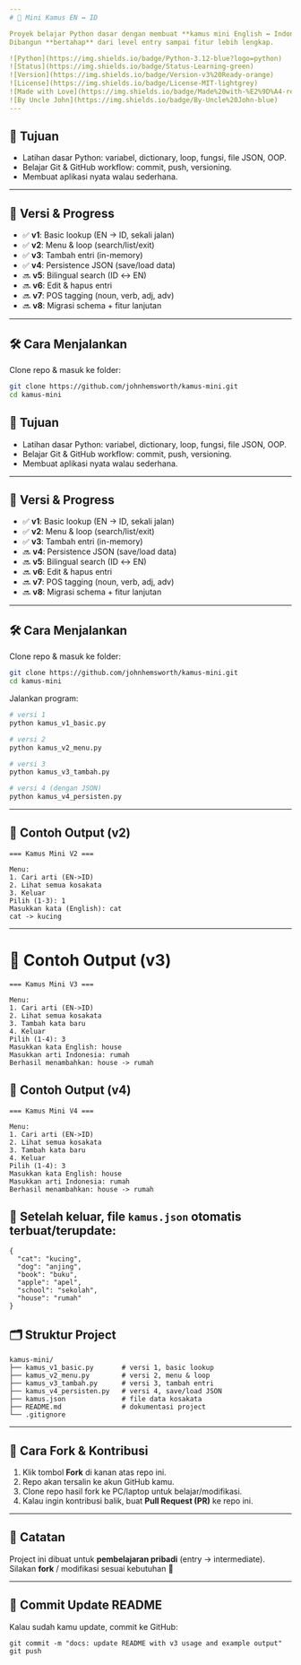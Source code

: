 ```yaml
---
# 🐍 Mini Kamus EN ↔ ID

Proyek belajar Python dasar dengan membuat **kamus mini English ↔ Indonesia**.
Dibangun **bertahap** dari level entry sampai fitur lebih lengkap.

![Python](https://img.shields.io/badge/Python-3.12-blue?logo=python)
![Status](https://img.shields.io/badge/Status-Learning-green)
![Version](https://img.shields.io/badge/Version-v3%20Ready-orange)
![License](https://img.shields.io/badge/License-MIT-lightgrey)
![Made with Love](https://img.shields.io/badge/Made%20with-%E2%9D%A4-red)
![By Uncle John](https://img.shields.io/badge/By-Uncle%20John-blue)
---
```

## 🎯 Tujuan

- Latihan dasar Python: variabel, dictionary, loop, fungsi, file JSON, OOP.
- Belajar Git & GitHub workflow: commit, push, versioning.
- Membuat aplikasi nyata walau sederhana.

---

## 🚀 Versi & Progress

- ✅ **v1**: Basic lookup (EN → ID, sekali jalan)
- ✅ **v2**: Menu & loop (search/list/exit)
- ✅ **v3**: Tambah entri (in-memory)
- ✅ **v4**: Persistence JSON (save/load data)
- 🔜 **v5**: Bilingual search (ID ↔ EN)
- 🔜 **v6**: Edit & hapus entri
- 🔜 **v7**: POS tagging (noun, verb, adj, adv)
- 🔜 **v8**: Migrasi schema + fitur lanjutan

---

## 🛠️ Cara Menjalankan

Clone repo & masuk ke folder:

```bash
git clone https://github.com/johnhemsworth/kamus-mini.git
cd kamus-mini
```

## 🎯 Tujuan

- Latihan dasar Python: variabel, dictionary, loop, fungsi, file JSON, OOP.
- Belajar Git & GitHub workflow: commit, push, versioning.
- Membuat aplikasi nyata walau sederhana.

---

## 🚀 Versi & Progress

- ✅ **v1**: Basic lookup (EN → ID, sekali jalan)
- ✅ **v2**: Menu & loop (search/list/exit)
- ✅ **v3**: Tambah entri (in-memory)
- 🔜 **v4**: Persistence JSON (save/load data)
- 🔜 **v5**: Bilingual search (ID ↔ EN)
- 🔜 **v6**: Edit & hapus entri
- 🔜 **v7**: POS tagging (noun, verb, adj, adv)
- 🔜 **v8**: Migrasi schema + fitur lanjutan

---

## 🛠️ Cara Menjalankan

Clone repo & masuk ke folder:

```bash
git clone https://github.com/johnhemsworth/kamus-mini.git
cd kamus-mini
```

Jalankan program:

```bash
# versi 1
python kamus_v1_basic.py

# versi 2
python kamus_v2_menu.py

# versi 3
python kamus_v3_tambah.py

# versi 4 (dengan JSON)
python kamus_v4_persisten.py
```

---

## 📖 Contoh Output (v2)

```
=== Kamus Mini V2 ===

Menu:
1. Cari arti (EN->ID)
2. Lihat semua kosakata
3. Keluar
Pilih (1-3): 1
Masukkan kata (English): cat
cat -> kucing
```

---

# 📖 **Contoh Output (v3)**

```
=== Kamus Mini V3 ===

Menu:
1. Cari arti (EN->ID)
2. Lihat semua kosakata
3. Tambah kata baru
4. Keluar
Pilih (1-4): 3
Masukkan kata English: house
Masukkan arti Indonesia: rumah
Berhasil menambahkan: house -> rumah
```

## 📖 **Contoh Output (v4)**

```
=== Kamus Mini V4 ===

Menu:
1. Cari arti (EN->ID)
2. Lihat semua kosakata
3. Tambah kata baru
4. Keluar
Pilih (1-4): 3
Masukkan kata English: house
Masukkan arti Indonesia: rumah
Berhasil menambahkan: house -> rumah

```

## 💾 Setelah keluar, file `kamus.json` otomatis terbuat/terupdate:

```
{
  "cat": "kucing",
  "dog": "anjing",
  "book": "buku",
  "apple": "apel",
  "school": "sekolah",
  "house": "rumah"
}

```

## 🗂️ Struktur Project

```
kamus-mini/
├── kamus_v1_basic.py       # versi 1, basic lookup
├── kamus_v2_menu.py        # versi 2, menu & loop
├── kamus_v3_tambah.py      # versi 3, tambah entri
├── kamus_v4_persisten.py   # versi 4, save/load JSON
├── kamus.json              # file data kosakata
├── README.md               # dokumentasi project
└── .gitignore

```

---

## 🤝 Cara Fork & Kontribusi

1. Klik tombol **Fork** di kanan atas repo ini.
2. Repo akan tersalin ke akun GitHub kamu.
3. Clone repo hasil fork ke PC/laptop untuk belajar/modifikasi.
4. Kalau ingin kontribusi balik, buat **Pull Request (PR)** ke repo ini.

---

## 📌 Catatan

Project ini dibuat untuk **pembelajaran pribadi** (entry → intermediate).
Silakan **fork** / modifikasi sesuai kebutuhan 🚀

---

## 🔹 Commit Update README

Kalau sudah kamu update, commit ke GitHub:

```git
git commit -m "docs: update README with v3 usage and example output"
git push


```
